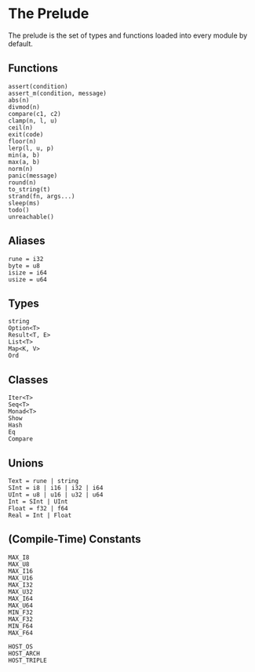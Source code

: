 # The Prelude
The prelude is the set of types and functions loaded into every module by default.

## Functions
```
assert(condition)
assert_m(condition, message)
abs(n)
divmod(n)
compare(c1, c2)
clamp(n, l, u)
ceil(n)
exit(code)
floor(n)
lerp(l, u, p)
min(a, b)
max(a, b)
norm(n)
panic(message)
round(n)
to_string(t)
strand(fn, args...)
sleep(ms)
todo()
unreachable()
```
## Aliases
```
rune = i32
byte = u8
isize = i64
usize = u64
```
## Types
```
string
Option<T>
Result<T, E>
List<T>
Map<K, V>
Ord
```
## Classes
```
Iter<T>
Seq<T>
Monad<T>
Show
Hash
Eq
Compare
```
## Unions
```
Text = rune | string
SInt = i8 | i16 | i32 | i64
UInt = u8 | u16 | u32 | u64
Int = SInt | UInt
Float = f32 | f64
Real = Int | Float
```
## (Compile-Time) Constants
```
MAX_I8
MAX_U8
MAX_I16
MAX_U16
MAX_I32
MAX_U32
MAX_I64
MAX_U64
MIN_F32
MAX_F32
MIN_F64
MAX_F64

HOST_OS
HOST_ARCH
HOST_TRIPLE
```
